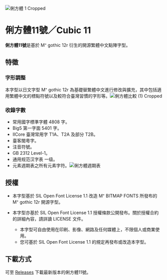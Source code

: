 ![俐方體 1 Cropped](https://user-images.githubusercontent.com/98224334/150672562-738b36e4-35c1-40b4-a2e5-f14f28e7d4cb.png)

# 俐方體11號／Cubic 11

**俐方體11號**是基於 M⁺ gothic 12r 衍生的開源繁體中文點陣字型。

## 特徵

### 字形調整

本字型以日文字型 M⁺ gothic 12r 為基礎替繁體中文進行修改與擴充，其中包括適用繁體中文的標點符號以及較符合臺灣習慣的字形等。![俐方體比較 (1) Cropped](https://user-images.githubusercontent.com/98224334/150676673-273f8c82-b9f4-4a76-ad97-5528c99905f6.png)

### 收錄字數

- 常用國字標準字體 4808 字。
- Big5 第一字面 5401 字。
- IICore 臺灣常用字 T1A、T2A 及部分 T2B。
- 臺客閩粵字。
- 注音符號。
- GB 2312 Level-1。
- 通用规范汉字表 一级。
- 元素週期表之所有元素字符。![俐方體週期表](https://user-images.githubusercontent.com/98224334/150678697-5067e177-3d7b-4c97-80dc-eb56020b54c4.png)

## 授權

- 本字型基於 SIL Open Font License 1.1 改造 M⁺ BITMAP FONTS 所發布的 M⁺ gothic 12r 開源字型。

- 本字型亦基於 SIL Open Font License 1.1 授權條款公開發布。關於授權合約的詳細內容，請詳讀 LICENSE 文件。

  - 本字型可自由使用在印刷、影像、網路及任何媒體上，不限個人或商業使用。
  - 您可基於 SIL Open Font License 1.1 的規定再發布或改造本字型。

## 下載方式

可至 [Releases](https://github.com/ACh-K/Cubic-11/releases) 下載最新版本的俐方體11號。
